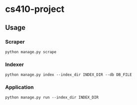 # cs410-project

## Usage


### Scraper
```
python manage.py scrape
```

### Indexer
```
python manage.py index --index_dir INDEX_DIR --db DB_FILE
```

### Application
```
python manage.py run --index_dir INDEX_DIR
```